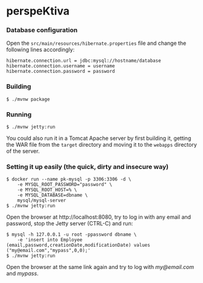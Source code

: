 # perspeKtiva

### Database configuration

Open the `src/main/resources/hibernate.properties` file and change the following lines accordingly:

    hibernate.connection.url = jdbc:mysql://hostname/database
    hibernate.connection.username = username
    hibernate.connection.password = password

### Building

    $ ./mvnw package

### Running

    $ ./mvnw jetty:run

You could also run it in a Tomcat Apache server by first building it, getting the WAR file from the `target` directory
and moving it to the `webapps` directory of the server.

### Setting it up easily (the quick, dirty and insecure way)

    $ docker run --name pk-mysql -p 3306:3306 -d \
        -e MYSQL_ROOT_PASSWORD="password" \
        -e MYSQL_ROOT_HOST=% \
        -e MYSQL_DATABASE=dbname \
        mysql/mysql-server
    $ ./mvnw jetty:run

Open the browser at http://localhost:8080, try to log in with any email and password, stop the Jetty server (CTRL-C) and
run:

    $ mysql -h 127.0.0.1 -u root -ppassword dbname \
        -e 'insert into Employee (email,password,creationDate,modificationDate) values ("my@email.com","mypass",0,0);'
    $ ./mvnw jetty:run

Open the browser at the same link again and try to log with _my@email.com_ and _mypass_.
